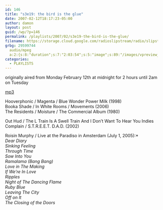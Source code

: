 ```yaml
---
id: 146
title: "s3e19: the bird is the glue"
date: 2007-02-12T18:17:23-05:00
author: damon
layout: post
guid: /wp/?p=146
permalink: /playlists/2007/02/s3e19-the-bird-is-the-glue/
filename: https://storage.cloud.google.com/radioslipstream/radio/slipstream-s3e19.mp3
grbg: 29599744
  audio/mpeg
  a:2:{s:8:"duration";s:7:"2:03:54";s:5:"image";s:89:"/images/vpreview_center.png";}
categories:
  - PLAYLISTS
---
```


originally aired from Monday February 12th at midnight for 2 hours until 2am on Tuesday

[mp3](https://storage.cloud.google.com/radioslipstream/radio/slipstream-s3e19.mp3)

Hooverphonic / Magenta / Blue Wonder Power Milk (1998)  
Booka Shade / In White Rooms / Movements (2006)  
The Residents / Moisture / The Commercial Album (1980)

Out Hud / The L Train Is A Swell Train And I Don’t Want To Hear You Indies Complain / S.T.R.E.E.T. D.A.D. (2002)

Roisin Murphy / Live at the Paradiso in Amsterdam (July 1, 2005):\*  
_Dear Diary  
Sinking Feeling  
Through Time  
Sow Into You  
Ramalama (Bang Bang)  
Love in The Making  
If We’re In Love  
Ripples  
Night of The Dancing Flame  
Ruby Blue  
Leaving The City  
Off on It  
The Closing of the Doors_
